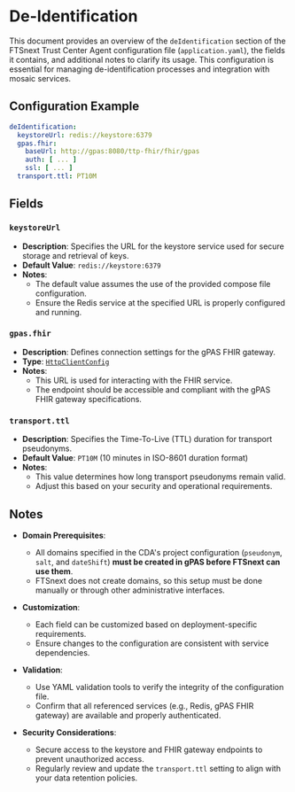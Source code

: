 # De-Identification <Badge type="tip" text="Trust Center Agent" /> <Badge type="warning" text="Since 5.0" />

This document provides an overview of the `deIdentification` section of the FTSnext
Trust Center Agent configuration file (`application.yaml`), the fields it contains, and
additional notes to clarify its usage.
This configuration is essential for managing de-identification processes and integration with
mosaic services.

## Configuration Example

```yaml
deIdentification:
  keystoreUrl: redis://keystore:6379
  gpas.fhir:
    baseUrl: http://gpas:8080/ttp-fhir/fhir/gpas
    auth: [ ... ]
    ssl: [ ... ]
  transport.ttl: PT10M
```

## Fields

### `keystoreUrl` <Badge type="warning" text="Since 5.0" />

* **Description**: Specifies the URL for the keystore service used for secure storage and retrieval
  of keys.
* **Default Value**: `redis://keystore:6379`
* **Notes**:
  * The default value assumes the use of the provided compose file configuration.
  * Ensure the Redis service at the specified URL is properly configured and running.

### `gpas.fhir` <Badge type="warning" text="Since 5.0" />

* **Description**: Defines connection settings for the gPAS FHIR gateway.
* **Type**: [`HttpClientConfig`](../types/HttpClientConfig)
* **Notes**:
  * This URL is used for interacting with the FHIR service.
  * The endpoint should be accessible and compliant with the gPAS FHIR gateway specifications.

### `transport.ttl` <Badge type="warning" text="Since 5.0" />

* **Description**: Specifies the Time-To-Live (TTL) duration for transport pseudonyms.
* **Default Value**: `PT10M` (10 minutes in ISO-8601 duration format)
* **Notes**:
  * This value determines how long transport pseudonyms remain valid.
  * Adjust this based on your security and operational requirements.

## Notes

* **Domain Prerequisites**:
  * All domains specified in the CDA's project configuration (`pseudonym`, `salt`, and
    `dateShift`) **must be created in gPAS before FTSnext can use them**.
  * FTSnext does not create domains, so this setup must be done manually
    or through other administrative interfaces.

* **Customization**:
  * Each field can be customized based on deployment-specific requirements.
  * Ensure changes to the configuration are consistent with service dependencies.

* **Validation**:
  * Use YAML validation tools to verify the integrity of the configuration file.
  * Confirm that all referenced services (e.g., Redis, gPAS FHIR gateway) are available and
    properly
    authenticated.

* **Security Considerations**:
  * Secure access to the keystore and FHIR gateway endpoints to prevent unauthorized access.
  * Regularly review and update the `transport.ttl` setting to align with your data retention
    policies.
